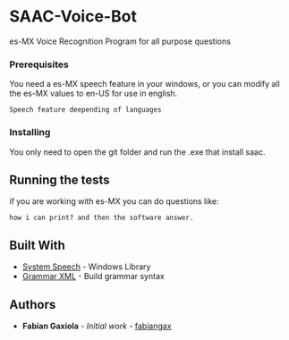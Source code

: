 # SAAC-Voice-Bot
es-MX Voice Recognition Program for all purpose questions

### Prerequisites

You need a es-MX speech feature in your windows, or you can modify all the es-MX values to en-US for use in english.

```
Speech feature deepending of languages
```

### Installing

You only need to open the git folder and run the .exe that install saac.

## Running the tests

if you are working with es-MX you can do questions like:
```
how i can print? and then the software answer.
```

## Built With

* [System Speech](https://msdn.microsoft.com/en-us/library/gg145021(v=vs.110).aspx) - Windows Library
* [Grammar XML](https://msdn.microsoft.com/en-us/library/hh378465(v=office.14).aspx) - Build grammar syntax

## Authors

* **Fabian Gaxiola** - *Initial work* - [fabiangax](https://github.com/fabiangax)
